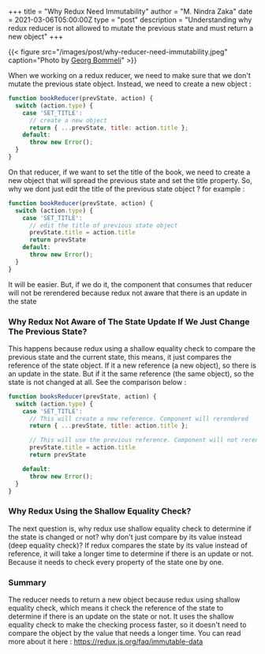 +++
title = "Why Redux Need Immutability"
author = "M. Nindra Zaka"
date = 2021-03-06T05:00:00Z
type = "post"
description = "Understanding why redux reducer is not allowed to mutate the previous state and must return a new object"
+++

{{< figure src="/images/post/why-reducer-need-immutability.jpeg" caption="Photo by [Georg Bommeli](https://unsplash.com/photos/ybtUqjybcjE)" >}}

When we working on a redux reducer, we need to make sure that we don't mutate the previous state object. Instead, we need to create a new object : 

```javascript {linenos=table}
function bookReducer(prevState, action) {
  switch (action.type) {
    case 'SET_TITLE':
      // create a new object
      return { ...prevState, title: action.title };
    default:
      throw new Error();
  }
}
```

On that reducer, if we want to set the title of the book, we need to create a new object that will spread the previous state and set the title property. So, why we dont just edit the title of the previous state object ? for example :

```javascript {linenos=table}
function bookReducer(prevState, action) {
  switch (action.type) {
    case 'SET_TITLE':
      // edit the title of previous state object
      prevState.title = action.title
      return prevState
    default:
      throw new Error();
  }
}
```

It will be easier. But, if we do it, the component that consumes that reducer will not be rerendered because redux not aware that there is an update in the state

### Why Redux Not Aware of The State Update If We Just Change The Previous State?

This happens because redux using a shallow equality check to compare the previous state and the current state, this means, it just compares the reference of the state object. If it a new reference (a new object), so there is an update in the state. But if it the same reference (the same object), so the state is not changed at all. See the comparison below :

```javascript {linenos=table}
function booksReducer(prevState, action) {
  switch (action.type) {
    case 'SET_TITLE':
      // This will create a new reference. Component will rerendered
      return { ...prevState, title: action.title };

      // This will use the previous reference. Component will not rerendered
      prevState.title = action.title
      return prevState

    default:
      throw new Error();
  }
}
```

### Why Redux Using the Shallow Equality Check?

The next question is, why redux use shallow equality check to determine if the state is changed or not? why don't just compare by its value instead (deep equality check)? If redux compares the state by its value instead of reference, it will take a longer time to determine if there is an update or not. Because it needs to check every property of the state one by one.

### Summary 

The reducer needs to return a new object because redux using shallow equality check, which means it check the reference of the state to determine if there is an update on the state or not. It uses the shallow equality check to make the checking process faster, so it doesn't need to compare the object by the value that needs a longer time. You can read more about it here : https://redux.js.org/faq/immutable-data
